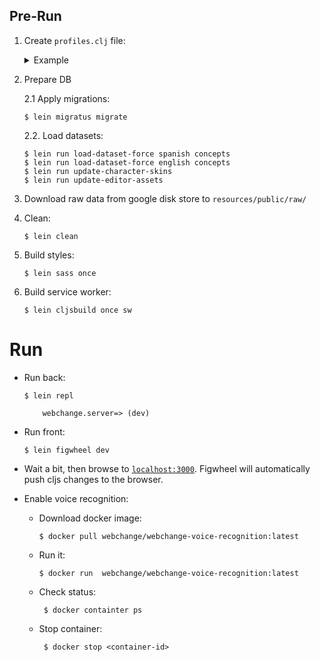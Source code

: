## Pre-Run

1. Create `profiles.clj` file:

    <details>
      <summary>Example</summary>
      
      ```
      {:provided {:env {:database-url "jdbc:postgresql://localhost/webchange?user=webchange&password=webchange"
                        :public-dir   "resources/public"
                        :upload-dir   "resources/public/upload"
                        :hardcoded-courses {"english" true}         ;; which course take from hardcoded edn
                        :dev?              true                     ;; is dev environment? 
                                                                    ;; affects on the way how resources list for sw are taken
       }}
       :test     {:env {:database-url "jdbc:postgresql://localhost/webchange_test?user=webchange&password=webchange"
                        :public-dir   "resources/public"
                        :upload-dir   "resources/public/upload"}}}
      ```
    </details>

1. Prepare DB

    2.1 Apply migrations:

    ```
    $ lein migratus migrate
    ```
    
    2.2. Load datasets:
    
    ```
    $ lein run load-dataset-force spanish concepts
    $ lein run load-dataset-force english concepts
    $ lein run update-character-skins
    $ lein run update-editor-assets
    ```
   
1. Download raw data from google disk store to `resources/public/raw/`
   
1. Clean:

    ```
    $ lein clean
    ```
   
1. Build styles:

    ```
    $ lein sass once
    ```

1. Build service worker:

    ```
    $ lein cljsbuild once sw
    ```
   
# Run

- Run back:

    ```
    $ lein repl
    
        webchange.server=> (dev)
    ```

- Run front:

    ```
    $ lein figwheel dev
    ```
- Wait a bit, then browse to [`localhost:3000`](localhost:3000).
Figwheel will automatically push cljs changes to the browser.

- Enable voice recognition:
    - Download docker image:

        ```
        $ docker pull webchange/webchange-voice-recognition:latest
        ```
    - Run it:
       ```
       $ docker run  webchange/webchange-voice-recognition:latest
       ```
     - Check status:
        ```
         $ docker containter ps
        ```
     - Stop container:
         ```
          $ docker stop <container-id>
         ```          